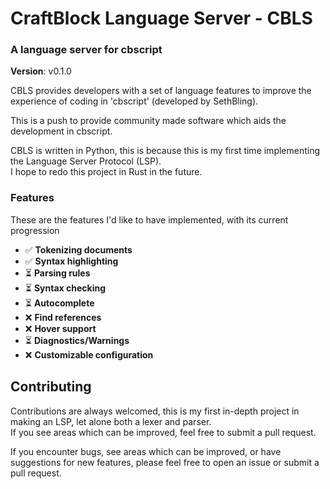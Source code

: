 # CraftBlock Language Server - CBLS
### A language server for cbscript

**Version**: v0.1.0

CBLS provides developers with a set of language features to improve the experience of coding in 'cbscript' (developed by SethBling).

This is a push to provide community made software which aids the development in cbscript.

CBLS is written in Python, this is because this is my first time implementing the Language Server Protocol (LSP).</br>
I hope to redo this project in Rust in the future.

### Features
These are the features I'd like to have implemented, with its current progression

- ✅ **Tokenizing documents**
- ✅ **Syntax highlighting**
- ⏳ **Parsing rules**
- ⏳  **Syntax checking**
- ⏳ **Autocomplete**
- ❌ **Find references**
- ❌ **Hover support**
- ⏳ **Diagnostics/Warnings**
- ❌ **Customizable configuration**

## Contributing
Contributions are always welcomed, this is my first in-depth project in making an LSP, let alone both a lexer and parser.</br>
If you see areas which can be improved, feel free to submit a pull request.

If you encounter bugs, see areas which can be improved, or have suggestions for new features, please feel free to open an issue or submit a pull request.
